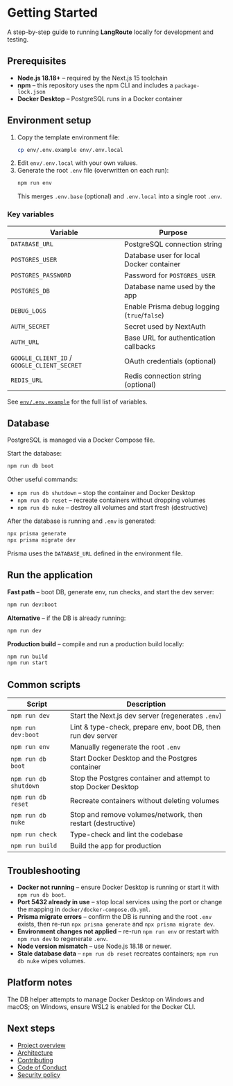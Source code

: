 # Getting Started

A step-by-step guide to running **LangRoute** locally for development and testing.

## Prerequisites

- **Node.js 18.18+** – required by the Next.js 15 toolchain
- **npm** – this repository uses the npm CLI and includes a `package-lock.json`
- **Docker Desktop** – PostgreSQL runs in a Docker container

## Environment setup

1. Copy the template environment file:
   ```bash
   cp env/.env.example env/.env.local
   ```
2. Edit `env/.env.local` with your own values.
3. Generate the root `.env` file (overwritten on each run):
   ```bash
   npm run env
   ```
   This merges `.env.base` (optional) and `.env.local` into a single root `.env`.

### Key variables
| Variable | Purpose |
|----------|---------|
| `DATABASE_URL` | PostgreSQL connection string |
| `POSTGRES_USER` | Database user for local Docker container |
| `POSTGRES_PASSWORD` | Password for `POSTGRES_USER` |
| `POSTGRES_DB` | Database name used by the app |
| `DEBUG_LOGS` | Enable Prisma debug logging (`true`/`false`) |
| `AUTH_SECRET` | Secret used by NextAuth |
| `AUTH_URL` | Base URL for authentication callbacks |
| `GOOGLE_CLIENT_ID` / `GOOGLE_CLIENT_SECRET` | OAuth credentials (optional) |
| `REDIS_URL` | Redis connection string (optional) |

See [`env/.env.example`](../env/.env.example) for the full list of variables.

## Database

PostgreSQL is managed via a Docker Compose file.

Start the database:
```bash
npm run db boot
```
Other useful commands:
- `npm run db shutdown` – stop the container and Docker Desktop
- `npm run db reset` – recreate containers without dropping volumes
- `npm run db nuke` – destroy all volumes and start fresh (destructive)

After the database is running and `.env` is generated:
```bash
npx prisma generate
npx prisma migrate dev
```
Prisma uses the `DATABASE_URL` defined in the environment file.

## Run the application

**Fast path** – boot DB, generate env, run checks, and start the dev server:
```bash
npm run dev:boot
```

**Alternative** – if the DB is already running:
```bash
npm run dev
```

**Production build** – compile and run a production build locally:
```bash
npm run build
npm run start
```

## Common scripts

| Script | Description |
|--------|-------------|
| `npm run dev` | Start the Next.js dev server (regenerates `.env`) |
| `npm run dev:boot` | Lint & type-check, prepare env, boot DB, then run dev server |
| `npm run env` | Manually regenerate the root `.env` |
| `npm run db boot` | Start Docker Desktop and the Postgres container |
| `npm run db shutdown` | Stop the Postgres container and attempt to stop Docker Desktop |
| `npm run db reset` | Recreate containers without deleting volumes |
| `npm run db nuke` | Stop and remove volumes/network, then restart (destructive) |
| `npm run check` | Type-check and lint the codebase |
| `npm run build` | Build the app for production |

## Troubleshooting

- **Docker not running** – ensure Docker Desktop is running or start it with `npm run db boot`.
- **Port 5432 already in use** – stop local services using the port or change the mapping in `docker/docker-compose.db.yml`.
- **Prisma migrate errors** – confirm the DB is running and the root `.env` exists, then re-run `npx prisma generate` and `npx prisma migrate dev`.
- **Environment changes not applied** – re-run `npm run env` or restart with `npm run dev` to regenerate `.env`.
- **Node version mismatch** – use Node.js 18.18 or newer.
- **Stale database data** – `npm run db reset` recreates containers; `npm run db nuke` wipes volumes.

## Platform notes

The DB helper attempts to manage Docker Desktop on Windows and macOS; on Windows, ensure WSL2 is enabled for the Docker CLI.

## Next steps

- [Project overview](../README.md)
- [Architecture](./architecture.md)
- [Contributing](../CONTRIBUTING.md)
- [Code of Conduct](../CODE_OF_CONDUCT.md)
- [Security policy](../SECURITY.md)

